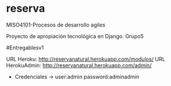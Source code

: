 # reserva
MISO4101-Procesos de desarrollo agiles 

Proyecto de apropiación tecnológica en Django.
Grupo5 

#Entregablesv1

URL Heroku: http://reservanatural.herokuapp.com/modulos/
URL HerokuAdmin: http://reservanatural.herokuapp.com/admin/ 
* Credenciales -> user:admin password:adminadmin

